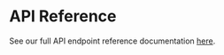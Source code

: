 # API Reference

See our full API endpoint reference documentation [here](https://lightrailapi.docs.apiary.io/#).